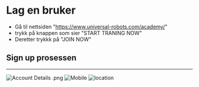 # Lag en bruker

- Gå til nettsiden "https://www.universal-robots.com/academy/"
- trykk på knappen som sier "START TRANING NOW"
- Deretter trykkk på "JOIN NOW"

## Sign up prosessen
----------------------------
![Account Details .png](https://github.com/robotikklinja/ur-robot/blob/master/tutorial/Account%20Details%20.png?raw=true)
![Mobile](https://github.com/robotikklinja/ur-robot/blob/master/tutorial/Mobile%20Instructions.png?raw=true)
![location](https://github.com/robotikklinja/ur-robot/blob/master/tutorial/Location.png?raw=true)
